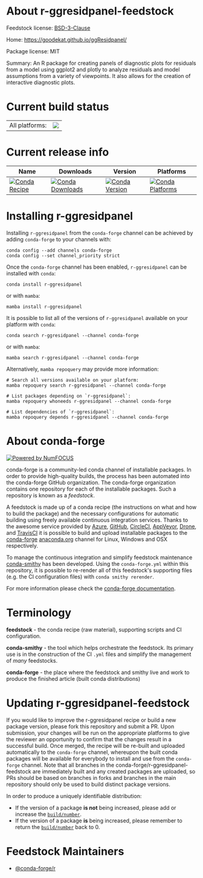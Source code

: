 About r-ggresidpanel-feedstock
==============================

Feedstock license: [BSD-3-Clause](https://github.com/conda-forge/r-ggresidpanel-feedstock/blob/main/LICENSE.txt)

Home: https://goodekat.github.io/ggResidpanel/

Package license: MIT

Summary: An R package for creating panels of diagnostic plots for residuals from a model  using ggplot2 and plotly to analyze residuals and model assumptions from a variety of  viewpoints. It also allows for the creation of interactive diagnostic plots.

Current build status
====================


<table><tr><td>All platforms:</td>
    <td>
      <a href="https://dev.azure.com/conda-forge/feedstock-builds/_build/latest?definitionId=6851&branchName=main">
        <img src="https://dev.azure.com/conda-forge/feedstock-builds/_apis/build/status/r-ggresidpanel-feedstock?branchName=main">
      </a>
    </td>
  </tr>
</table>

Current release info
====================

| Name | Downloads | Version | Platforms |
| --- | --- | --- | --- |
| [![Conda Recipe](https://img.shields.io/badge/recipe-r--ggresidpanel-green.svg)](https://anaconda.org/conda-forge/r-ggresidpanel) | [![Conda Downloads](https://img.shields.io/conda/dn/conda-forge/r-ggresidpanel.svg)](https://anaconda.org/conda-forge/r-ggresidpanel) | [![Conda Version](https://img.shields.io/conda/vn/conda-forge/r-ggresidpanel.svg)](https://anaconda.org/conda-forge/r-ggresidpanel) | [![Conda Platforms](https://img.shields.io/conda/pn/conda-forge/r-ggresidpanel.svg)](https://anaconda.org/conda-forge/r-ggresidpanel) |

Installing r-ggresidpanel
=========================

Installing `r-ggresidpanel` from the `conda-forge` channel can be achieved by adding `conda-forge` to your channels with:

```
conda config --add channels conda-forge
conda config --set channel_priority strict
```

Once the `conda-forge` channel has been enabled, `r-ggresidpanel` can be installed with `conda`:

```
conda install r-ggresidpanel
```

or with `mamba`:

```
mamba install r-ggresidpanel
```

It is possible to list all of the versions of `r-ggresidpanel` available on your platform with `conda`:

```
conda search r-ggresidpanel --channel conda-forge
```

or with `mamba`:

```
mamba search r-ggresidpanel --channel conda-forge
```

Alternatively, `mamba repoquery` may provide more information:

```
# Search all versions available on your platform:
mamba repoquery search r-ggresidpanel --channel conda-forge

# List packages depending on `r-ggresidpanel`:
mamba repoquery whoneeds r-ggresidpanel --channel conda-forge

# List dependencies of `r-ggresidpanel`:
mamba repoquery depends r-ggresidpanel --channel conda-forge
```


About conda-forge
=================

[![Powered by
NumFOCUS](https://img.shields.io/badge/powered%20by-NumFOCUS-orange.svg?style=flat&colorA=E1523D&colorB=007D8A)](https://numfocus.org)

conda-forge is a community-led conda channel of installable packages.
In order to provide high-quality builds, the process has been automated into the
conda-forge GitHub organization. The conda-forge organization contains one repository
for each of the installable packages. Such a repository is known as a *feedstock*.

A feedstock is made up of a conda recipe (the instructions on what and how to build
the package) and the necessary configurations for automatic building using freely
available continuous integration services. Thanks to the awesome service provided by
[Azure](https://azure.microsoft.com/en-us/services/devops/), [GitHub](https://github.com/),
[CircleCI](https://circleci.com/), [AppVeyor](https://www.appveyor.com/),
[Drone](https://cloud.drone.io/welcome), and [TravisCI](https://travis-ci.com/)
it is possible to build and upload installable packages to the
[conda-forge](https://anaconda.org/conda-forge) [anaconda.org](https://anaconda.org/)
channel for Linux, Windows and OSX respectively.

To manage the continuous integration and simplify feedstock maintenance
[conda-smithy](https://github.com/conda-forge/conda-smithy) has been developed.
Using the ``conda-forge.yml`` within this repository, it is possible to re-render all of
this feedstock's supporting files (e.g. the CI configuration files) with ``conda smithy rerender``.

For more information please check the [conda-forge documentation](https://conda-forge.org/docs/).

Terminology
===========

**feedstock** - the conda recipe (raw material), supporting scripts and CI configuration.

**conda-smithy** - the tool which helps orchestrate the feedstock.
                   Its primary use is in the construction of the CI ``.yml`` files
                   and simplify the management of *many* feedstocks.

**conda-forge** - the place where the feedstock and smithy live and work to
                  produce the finished article (built conda distributions)


Updating r-ggresidpanel-feedstock
=================================

If you would like to improve the r-ggresidpanel recipe or build a new
package version, please fork this repository and submit a PR. Upon submission,
your changes will be run on the appropriate platforms to give the reviewer an
opportunity to confirm that the changes result in a successful build. Once
merged, the recipe will be re-built and uploaded automatically to the
`conda-forge` channel, whereupon the built conda packages will be available for
everybody to install and use from the `conda-forge` channel.
Note that all branches in the conda-forge/r-ggresidpanel-feedstock are
immediately built and any created packages are uploaded, so PRs should be based
on branches in forks and branches in the main repository should only be used to
build distinct package versions.

In order to produce a uniquely identifiable distribution:
 * If the version of a package **is not** being increased, please add or increase
   the [``build/number``](https://docs.conda.io/projects/conda-build/en/latest/resources/define-metadata.html#build-number-and-string).
 * If the version of a package **is** being increased, please remember to return
   the [``build/number``](https://docs.conda.io/projects/conda-build/en/latest/resources/define-metadata.html#build-number-and-string)
   back to 0.

Feedstock Maintainers
=====================

* [@conda-forge/r](https://github.com/orgs/conda-forge/teams/r/)

